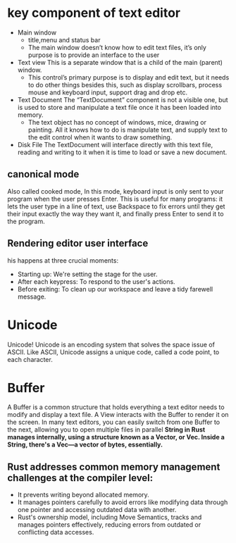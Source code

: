 # key component of text editor
* Main window
    * title,menu and status bar 
    * The main window doesn’t know how to edit text files, it’s only purpose is to provide an interface to the user
* Text view
This is a separate window that is a child of the main (parent) window.
    * This control’s primary purpose is to display and edit text, but it needs to do other things besides this, such as display scrollbars, process mouse and keyboard input, support drag and drop etc.
* Text Document
The “TextDocument” component is not a visible one, but is used to store and manipulate a text file once it has been loaded into memory.
    * The text object has no concept of windows, mice, drawing or painting. All it knows how to do is manipulate text, and supply text to the edit control when it wants to draw something.
* Disk File
The TextDocument will interface directly with this text file, reading and writing to it when it is time to load or save a new document.

## canonical mode
Also called cooked mode, In this mode, keyboard input is only sent to your program when the user presses Enter. This is useful for many programs: it lets the user type in a line of text, use Backspace to fix errors until they get their input exactly the way they want it, and finally press Enter to send it to the program.

## Rendering editor user interface
his happens at three crucial moments:

* Starting up: We're setting the stage for the user.
* After each keypress: To respond to the user's actions.
* Before exiting: To clean up our workspace and leave a tidy farewell message.

# Unicode 
Unicode! Unicode is an encoding system that solves the space issue of ASCII. Like ASCII, Unicode assigns a unique code, called a code point, to each character.

# Buffer
A Buffer is a common structure that holds everything a text editor needs to modify and display a text file. A View interacts with the Buffer to render it on the screen. In many text editors, you can easily switch from one Buffer to the next, allowing you to open multiple files in parallel
**String in Rust manages internally, using a structure known as a Vector, or Vec. Inside a String, there's a Vec<u8>—a vector of bytes, essentially.**

## Rust addresses common memory management challenges at the compiler level:
* It prevents writing beyond allocated memory.
* It manages pointers carefully to avoid errors like modifying data through one pointer and accessing outdated data with another.
* Rust's ownership model, including Move Semantics, tracks and manages pointers effectively, reducing errors from outdated or conflicting data accesses.

